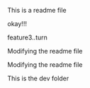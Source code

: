 This is a readme file


okay!!!

feature3..turn

Modifying the readme file


Modifying the readme file


This is the dev folder
